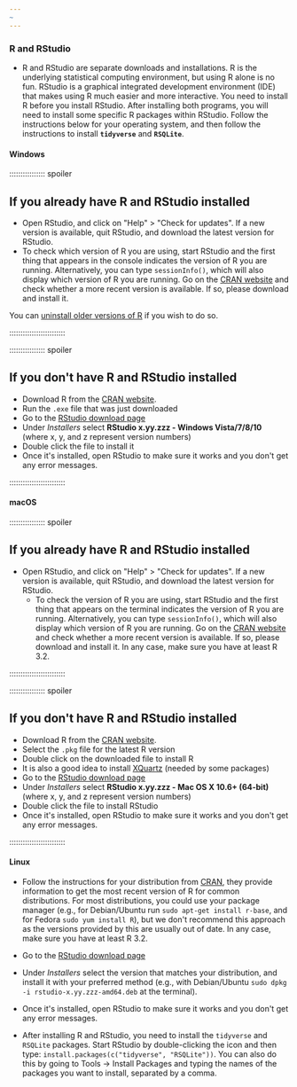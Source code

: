 ```yaml
---
~
---
```


### R and RStudio

- R and RStudio are separate downloads and installations. R is the
  underlying statistical computing environment, but using R alone is no
  fun. RStudio is a graphical integrated development environment (IDE) that makes
  using R much easier and more interactive. You need to install R before you
  install RStudio. After installing both programs, you will need to install
  some specific R packages within RStudio. Follow the instructions below for
  your operating system, and then follow the instructions to install
  **`tidyverse`** and **`RSQLite`**.

#### Windows

:::::::::::::::: spoiler

## If you already have R and RStudio installed

- Open RStudio, and click on "Help" > "Check for updates". If a new version is
  available, quit RStudio, and download the latest version for RStudio.
- To check which version of R you are using, start RStudio and the first thing
  that appears in the console indicates the version of R you are
  running. Alternatively, you can type `sessionInfo()`, which will also display
  which version of R you are running. Go on
  the [CRAN website](https://cran.r-project.org/bin/windows/base/) and check
  whether a more recent version is available. If so, please download and install
  it.

You can [uninstall older versions of R][uninstall-r] if you wish to do so.


:::::::::::::::::::::::::

:::::::::::::::: spoiler

## If you don't have R and RStudio installed

- Download R from
  the [CRAN website](https://cran.r-project.org/bin/windows/base/release.htm).
- Run the `.exe` file that was just downloaded
- Go to the [RStudio download page][download-rstudio]
- Under *Installers* select **RStudio x.yy.zzz - Windows Vista/7/8/10** (where x, y, and z represent version numbers)
- Double click the file to install it
- Once it's installed, open RStudio to make sure it works and you don't get any
  error messages.
  

:::::::::::::::::::::::::

#### macOS

:::::::::::::::: spoiler

## If you already have R and RStudio installed

- Open RStudio, and click on "Help" > "Check for updates". If a new version is
  available, quit RStudio, and download the latest version for RStudio.
  - To check the version of R you are using, start RStudio and the first thing
    that appears on the terminal indicates the version of R you are running. Alternatively, you can type `sessionInfo()`, which will
    also display which version of R you are running. Go on
    the [CRAN website](https://cran.r-project.org/bin/macosx/) and check
    whether a more recent version is available. If so, please download and install
    it. In any case, make sure you have at least R 3.2.
    

:::::::::::::::::::::::::

:::::::::::::::: spoiler

## If you don't have R and RStudio installed

- Download R from
  the [CRAN website](https://cran.r-project.org/bin/macosx/).
- Select the `.pkg` file for the latest R version
- Double click on the downloaded file to install R
- It is also a good idea to install [XQuartz](https://www.xquartz.org/) (needed
  by some packages)
- Go to the [RStudio download page][download-rstudio]
- Under *Installers* select **RStudio x.yy.zzz - Mac OS X 10.6+ (64-bit)**
  (where x, y, and z represent version numbers)
- Double click the file to install RStudio
- Once it's installed, open RStudio to make sure it works and you don't get any
  error messages.
  

:::::::::::::::::::::::::

#### Linux

- Follow the instructions for your distribution
  from [CRAN](https://cloud.r-project.org/bin/linux), they provide information
  to get the most recent version of R for common distributions. For most
  distributions, you could use your package manager (e.g., for Debian/Ubuntu run
  `sudo apt-get install r-base`, and for Fedora `sudo yum install R`), but we
  don't recommend this approach as the versions provided by this are
  usually out of date. In any case, make sure you have at least R 3.2.

- Go to the [RStudio download page][download-rstudio]

- Under *Installers* select the version that matches your distribution, and
  install it with your preferred method (e.g., with Debian/Ubuntu `sudo dpkg -i rstudio-x.yy.zzz-amd64.deb` at the terminal).

- Once it's installed, open RStudio to make sure it works and you don't get any
  error messages.

- After installing R and RStudio, you need to install the `tidyverse` and
  `RSQLite` packages. Start RStudio by double-clicking the icon and then type:
  `install.packages(c("tidyverse", "RSQLite"))`. You can also do this by going to Tools -> Install Packages and
  typing the names of the packages you want to install, separated by a comma.

[uninstall-r]: https://cran.r-project.org/bin/windows/base/rw-FAQ.html#How-do-I-UNinstall-R_003f
[download-rstudio]: https://posit.co/download/rstudio-desktop/#download



